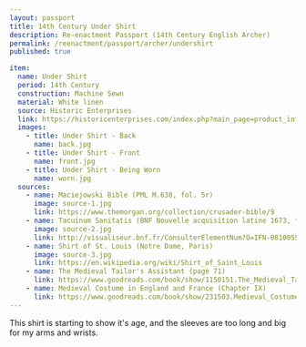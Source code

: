 ```yaml
---
layout: passport
title: 14th Century Under Shirt
description: Re-enactment Passport (14th Century English Archer)
permalink: /reenactment/passport/archer/undershirt
published: true

item:
  name: Under Shirt
  period: 14th Century
  construction: Machine Sewn
  material: White linen
  source: Historic Enterprises
  link: https://historicenterprises.com/index.php?main_page=product_info&cPath=99_108&products_id=953
  images:
    - title: Under Shirt - Back
      name: back.jpg
    - title: Under Shirt - Front
      name: front.jpg
    - title: Under Shirt - Being Worn
      name: worn.jpg
  sources:
    - name: Maciejowski Bible (PML M.638, fol. 5r)
      image: source-1.jpg
      link: https://www.themorgan.org/collection/crusader-bible/9
    - name: Tacuinum Sanitatis (BNF Nouvelle acquisition latine 1673, fol. 56)
      image: source-2.jpg
      link: http://visualiseur.bnf.fr/ConsulterElementNum?O=IFN-08100553&E=JPEG&Deb=111&Fin=111&Param=C
    - name: Shirt of St. Louis (Notre Dame, Paris)
      image: source-3.jpg
      link: https://en.wikipedia.org/wiki/Shirt_of_Saint_Louis
    - name: The Medieval Tailor's Assistant (page 71)
      link: https://www.goodreads.com/book/show/1150151.The_Medieval_Tailor_s_Assistant
    - name: Medieval Costume in England and France (Chapter IX)
      link: https://www.goodreads.com/book/show/231503.Medieval_Costume_in_England_and_France
---
```


This shirt is starting to show it's age, and the sleeves are too long and big for my arms and wrists.

